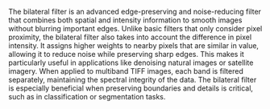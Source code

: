 The bilateral filter is an advanced edge-preserving and noise-reducing filter that combines both spatial and intensity information to smooth images without blurring important edges. Unlike basic filters that only consider pixel proximity, the bilateral filter also takes into account the difference in pixel intensity. It assigns higher weights to nearby pixels that are similar in value, allowing it to reduce noise while preserving sharp edges. This makes it particularly useful in applications like denoising natural images or satellite imagery. When applied to multiband TIFF images, each band is filtered separately, maintaining the spectral integrity of the data. The bilateral filter is especially beneficial when preserving boundaries and details is critical, such as in classification or segmentation tasks.
